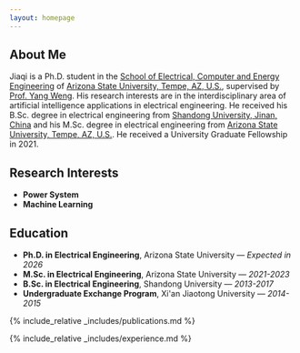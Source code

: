 ```yaml
---
layout: homepage
---
```


## About Me

Jiaqi is a Ph.D. student in the [School of Electrical, Computer and Energy Engineering](https://ecee.engineering.asu.edu/) of [Arizona State University, Tempe, AZ, U.S.](https://www.asu.edu), supervised by [Prof. Yang Weng](https://www.public.asu.edu/~yweng2/).  His research interests are in the interdisciplinary area of artificial intelligence applications in electrical engineering. He received his B.Sc. degree in electrical engineering from [Shandong University, Jinan, China](https://en.sdu.edu.cn/) and his M.Sc. degree in electrical engineering from [Arizona State University, Tempe, AZ, U.S.](https://www.asu.edu). He received a University Graduate Fellowship in 2021. 

## Research Interests

- **Power System**
- **Machine Learning**

## Education

- **Ph.D. in Electrical Engineering**, Arizona State University — *Expected in 2026*
- **M.Sc. in Electrical Engineering**, Arizona State University — *2021-2023*
- **B.Sc. in Electrical Engineering**, Shandong University — *2013-2017*
- **Undergraduate Exchange Program**, Xi'an Jiaotong University — *2014-2015*

{% include_relative _includes/publications.md %}

{% include_relative _includes/experience.md %}
